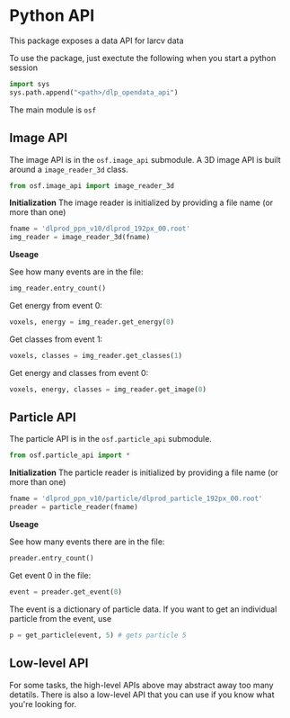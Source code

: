 # Python API

This package exposes a data API for larcv data

To use the package, just exectute the following when you start a python session
```python
import sys
sys.path.append("<path>/dlp_opendata_api")
```
The main module is `osf`

## Image API

The image API is in the `osf.image_api` submodule.  A 3D image API is built around a `image_reader_3d` class.
```python
from osf.image_api import image_reader_3d
```

**Initialization** The image reader is initialized by providing a file name (or more than one)
```python
fname = 'dlprod_ppn_v10/dlprod_192px_00.root'
img_reader = image_reader_3d(fname)
```

**Useage**

See how many events are in the file:
```python
img_reader.entry_count()
```

Get energy from event 0:
```python
voxels, energy = img_reader.get_energy(0)
```

Get classes from event 1:
```python
voxels, classes = img_reader.get_classes(1)
```

Get energy and classes from event 0:
```python
voxels, energy, classes = img_reader.get_image(0)
```


## Particle API

The particle API is in the `osf.particle_api` submodule.  
```python
from osf.particle_api import *
```

**Initialization** The particle reader is initialized by providing a file name (or more than one)
```python
fname = 'dlprod_ppn_v10/particle/dlprod_particle_192px_00.root'
preader = particle_reader(fname)
```

**Useage**

See how many events there are in the file:
```python
preader.entry_count()
```

Get event 0 in the file:
```python
event = preader.get_event(0)
```

The event is a dictionary of particle data.  If you want to get an individual particle from the event, use
```python
p = get_particle(event, 5) # gets particle 5
```

## Low-level API

For some tasks, the high-level APIs above may abstract away too many detatils.  There is also a low-level API that you can use if you know what you're looking for.